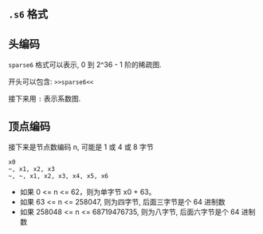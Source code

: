 `.s6` 格式
---------

## 头编码

`sparse6` 格式可以表示, 0 到 2^36 - 1 阶的稀疏图.

开头可以包含: `>>sparse6<<`

接下来用 `:` 表示系数图.

## 顶点编码

接下来是节点数编码 n, 可能是 1 或 4 或 8 字节

```shell
x0
~, x1, x2, x3
~, ~, x1, x2, x3, x4, x5, x6
```

- 如果 0 <= n <= 62，则为单字节 x0 + 63。
- 如果 63 <= n <= 258047, 则为四字节, 后面三字节是个 64 进制数
- 如果 258048 <= n <= 68719476735, 则为八字节, 后面六字节是个 64 进制数

